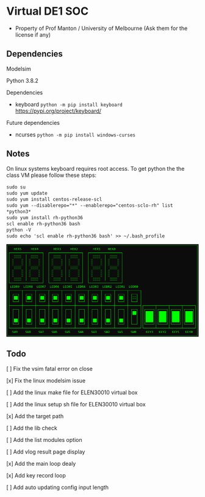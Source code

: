 # Virtual DE1 SOC

- Property of Prof Manton / University of Melbourne (Ask them for the license if any) 
 

## Dependencies 

Modelsim

Python 3.8.2

Dependencies  
- keyboard
`python -m pip install keyboard`
https://pypi.org/project/keyboard/

Future dependencies
- ncurses
`python -m pip install windows-curses`

## Notes

On linux systems keyboard requires root access.
To get python the the class VM please follow these steps:

```
sudo su
sudo yum update
sudo yum install centos-release-scl
sudo yum --disablerepo="*" --enablerepo="centos-sclo-rh" list *python3*
sudo yum install rh-python36
scl enable rh-python36 bash
python -V
sudo echo 'scl enable rh-python36 bash' >> ~/.bash_profile
```


![Virtual DE1 SoC](/images/screen.png)

## Todo

[ ] Fix the vsim fatal error on close

[x] Fix the linux modelsim issue

[ ] Add the linux make file for ELEN30010 virtual box

[ ] Add the linux setup sh file for ELEN30010 virtual box

[x] Add the target path 

[ ] Add the lib check

[ ] Add the list modules option

[ ] Add vlog result page display

[x] Add the main loop dealy 

[x] Add key record loop 

[ ] Add auto updating config input length